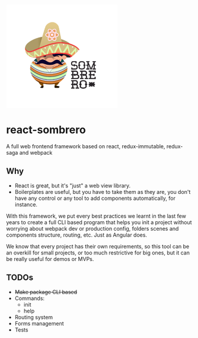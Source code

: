 <img src="https://github.com/getapper/react-sombrero/blob/master/assets/img/sombrero.png" alt="logo" width="300"/>

# react-sombrero
A full web frontend framework based on react, redux-immutable, redux-saga and webpack

## Why

- React is great, but it's "just" a web view library.
- Boilerplates are useful, but you have to take them as they are, you don't have any control or any tool to add components automatically, for instance.

With this framework, we put every best practices we learnt in the last few years to create a full CLI based program that helps you init a project without worrying about webpack dev or production config, folders scenes and components structure, routing, etc. Just as Angular does.

We know that every project has their own requirements, so this tool can be an overkill for small projects, or too much restrictive for big ones, but it can be really useful for demos or MVPs.    

## TODOs

- ~~Make package CLI based~~
- Commands:
    - init
    - help
- Routing system
- Forms management
- Tests 
